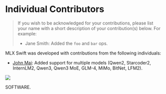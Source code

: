 # Individual Contributors

> If you wish to be acknowledged for your contributions, please list your name
> with a short description of your contribution(s) below. For example:
> - Jane Smith: Added the `foo` and `bar` ops.

MLX Swift was developed with contributions from the following individuals:

- [John Mai](https://github.com/johnmai-dev): Added support for multiple models (Qwen2, Starcoder2, InternLM2, Qwen3, Qwen3 MoE, GLM-4, MiMo, BitNet, LFM2).


<a href="https://github.com/ml-explore/mlx-swift-examples/graphs/contributors">
  <img class="dark-light" src="https://contrib.rocks/image?repo=ml-explore/mlx-swift-examples&anon=0&columns=20&max=100&r=true" />
</a>


SOFTWARE.

